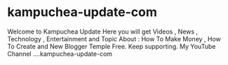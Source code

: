 # kampuchea-update-com
Welcome to Kampuchea Update  Here you will get Videos , News , Technology , Entertainment and Topic About : How To Make Money , How To Create and New Blogger Temple Free. Keep supporting. My YouTube Channel ....kampuchea-update-com
